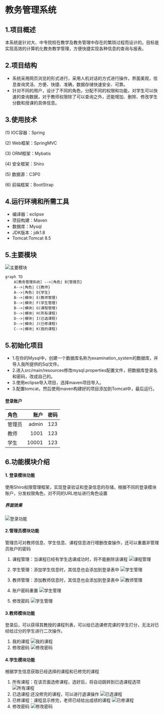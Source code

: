 # 教务管理系统
## 1.项目概述
   本系统是针对大、中专院校在教学及教务管理中存在的繁琐过程而设计的。目标是实现高效的计算机化教务教学管理，方便快捷实现各种信息的查询与报表。

## 2.项目结构
 - 系统采用网页浏览的形式进行，采用人机对话的方式进行操作，界面美观，信息查询灵活、方便、快捷、准确，数据存储快速安全、可靠。
 - 针对不同的用户，设计了不同的角色，分配不同的权限和功能，对学生可以快速的查询数据，对于教师权限除了可以查询之外，还能增加、删除、修改学生分数和授课的具体信息。
 
## 3.使用技术
(1) IOC容器：Spring

(2) Web框架：SpringMVC

(3) ORM框架：Mybatis

(4) 安全框架：Shiro

(5) 数据源：C3P0

(6) 前端框架：BootStrap

## 4.运行环境和所需工具
* 编译器：eclipse
* 项目构建：Maven
* 数据库：Mysql
* JDK版本：jdk1.8
* Tomcat:Tomcat 8.5

## 5.主要模块
![主要模块](C://Users//Administrator//Desktop//教务系统素材//主要模块流程.png)

```
graph TD
    A[教务管理系统] -->|角色| B{管理员}
    A-->|角色| C{教师}
    A-->|角色| D{学生}
    B-->|模块| E(教师管理)
    B-->|模块| F(学生管理)
    B-->|模块| G(课程管理)
    D-->|模块| H(所有课程)
    D-->|模块| I(已选课程)
    D-->|模块| J(已修课程)
    C-->|模块| K(我的课程)
```

## 5.初始化项目
- 1.在你的Mysql中，创建一个数据库名称为examination_system的数据库，并导入我所提供的Sql文件。
- 2.进入src/main/resources修改mysql.properties配置文件，把数据库登录名和密码，改成自己的。
- 3.使用eclipse导入项目，选择maven项目导入。
- 3.配置tomcat，然后使用maven构建好的项目添加到Tomcat中，最后运行。
#### 登录账户
|  角色   |  账户  |密码 |
|:--------|-------:|:---:|
|管理员   |admin   | 123 |
|教师     |1001    | 123 |
|学生     |10001   | 123 |
 

## 6.功能模块介绍
#### 1. 登录模块功能
使用Shiro权限管理框架，实现登录验证和登录信息的存储，根据不同的登录模块账户，分发权限角色，对不同的URL地址进行角色设置
##### 界面效果
![登录功能](https://github.com/YuXiao2/oa/blob/master/%E7%99%BB%E5%BD%95.png?raw=true)

#### 2.管理员模块功能
管理员可对教师信息、学生信息、课程信息进行增删改查操作，还可以重置非管理员账户的密码

1. 课程管理：当课程已经有学生选课成功时，将不能删除该课程
![课程管理](https://github.com/YuXiao2/oa/blob/master/admin%E8%AF%BE%E7%A8%8B%E7%AE%A1%E7%90%86.png?raw=true)
2. 学生管理：添加学生信息时，其信息也会添加到登录表中
![学生管理](https://github.com/YuXiao2/oa/blob/master/admin%E5%AD%A6%E7%94%9F%E7%AE%A1%E7%90%86.png?raw=true)
3. 教师管理：添加教师信息时，其信息也会添加到登录表中
![教师管理](https://github.com/YuXiao2/oa/blob/master/admin%E6%95%99%E5%B8%88%E7%AE%A1%E7%90%86.png?raw=true)


4. 账户密码重置
![学生管理](https://github.com/YuXiao2/oa/blob/master/admin%E5%AF%86%E7%A0%81%E9%87%8D%E7%BD%AE.png?raw=true)
5. 修改密码
![学生管理](https://github.com/YuXiao2/oa/blob/master/admin%E4%BF%AE%E6%94%B9%E5%AF%86%E7%A0%81.png?raw=true)

#### 3.教师模块功能
登录后，可以获得其教授的课程列表，可以给已选课修完课的学生打分，无法对已经给过分的学生进行二次操作。
1. 我的课程
![我的课程](https://github.com/YuXiao2/oa/blob/master/%E6%95%99%E5%B8%88%E8%A7%92%E8%89%B2%E6%88%91%E7%9A%84%E8%AF%BE%E7%A8%8B.png?raw=true)
2. 修改密码
![修改密码](https://github.com/YuXiao2/oa/blob/master/%E6%95%99%E5%B8%88%E8%A7%92%E8%89%B2%E4%BF%AE%E6%94%B9%E5%AF%86%E7%A0%81.png?raw=true)

#### 4.学生模块功能
根据学生信息获取已经选择的课程和已修完的课程
1. 所有课程：在该页面选修课程，选好后，将自动跳转到已选课程选项
![所有课程](https://github.com/YuXiao2/oa/blob/master/%E5%AD%A6%E7%94%9F%E8%A7%92%E8%89%B2%E6%89%80%E6%9C%89%E8%AF%BE%E7%A8%8B.png?raw=true)
2. 已选课程:还没修完的课程，可以进行退课操作
![已选课程](https://github.com/YuXiao2/oa/blob/master/%E5%AD%A6%E7%94%9F%E8%A7%92%E8%89%B2%E5%B7%B2%E9%80%89%E8%AF%BE%E7%A8%8B.png?raw=true)
3. 已修课程：课程显示修完，老师已经给出成绩的课程
![已修课程](https://github.com/YuXiao2/oa/blob/master/%E5%AD%A6%E7%94%9F%E8%A7%92%E8%89%B2%E5%B7%B2%E4%BF%AE%E8%AF%BE%E7%A8%8B.png?raw=true)
4. 修改密码
![修改密码](https://github.com/YuXiao2/oa/blob/master/%E5%AD%A6%E7%94%9F%E8%A7%92%E8%89%B2%E4%BF%AE%E6%94%B9%E5%AF%86%E7%A0%81.png?raw=true)

    